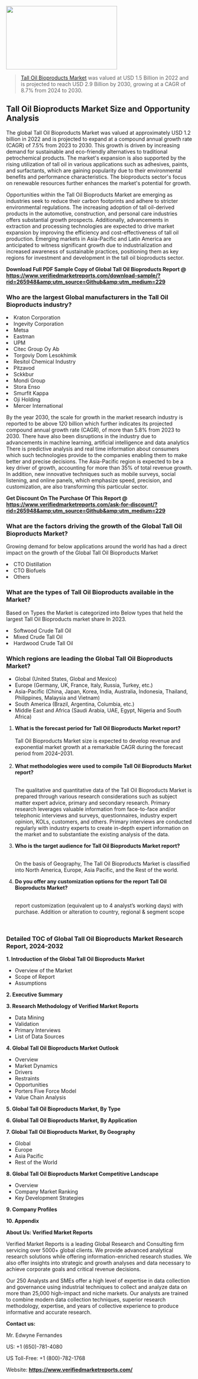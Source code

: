 <img src="https://ffe5etoiles.com/wp-content/uploads/2024/12/MST1-300x171.png" alt="" width="300" height="171" class="alignnone size-medium wp-image-20088" /><blockquote><p><p><a href="https://www.verifiedmarketreports.com/download-sample/?rid=265948&utm_source=Github&utm_medium=229" target="_blank">Tall Oil Bioproducts Market</a> was valued at USD 1.5 Billion in 2022 and is projected to reach USD 2.9 Billion by 2030, growing at a CAGR of 8.7% from 2024 to 2030.</p></blockquote><p><h2>Tall Oil Bioproducts Market Size and Opportunity Analysis</h2><p>The global Tall Oil Bioproducts Market was valued at approximately USD 1.2 billion in 2022 and is projected to expand at a compound annual growth rate (CAGR) of 7.5% from 2023 to 2030. This growth is driven by increasing demand for sustainable and eco-friendly alternatives to traditional petrochemical products. The market's expansion is also supported by the rising utilization of tall oil in various applications such as adhesives, paints, and surfactants, which are gaining popularity due to their environmental benefits and performance characteristics. The bioproducts sector's focus on renewable resources further enhances the market's potential for growth.</p><p>Opportunities within the Tall Oil Bioproducts Market are emerging as industries seek to reduce their carbon footprints and adhere to stricter environmental regulations. The increasing adoption of tall oil-derived products in the automotive, construction, and personal care industries offers substantial growth prospects. Additionally, advancements in extraction and processing technologies are expected to drive market expansion by improving the efficiency and cost-effectiveness of tall oil production. Emerging markets in Asia-Pacific and Latin America are anticipated to witness significant growth due to industrialization and increased awareness of sustainable practices, positioning them as key regions for investment and development in the tall oil bioproducts sector.</p></p><p class=""><strong>Download Full PDF Sample Copy of Global Tall Oil Bioproducts Report @ <a href="https://www.verifiedmarketreports.com/download-sample/?rid=265948&amp;utm_source=Github&amp;utm_medium=229" target="_blank">https://www.verifiedmarketreports.com/download-sample/?rid=265948&amp;utm_source=Github&amp;utm_medium=229</a></strong></p><h3 id="" class="">Who are the largest Global manufacturers in the Tall Oil Bioproducts industry?</h3><p><li>Kraton Corporation</li><li> Ingevity Corporation</li><li> Metsa</li><li> Eastman</li><li> UPM</li><li> Citec Group Oy Ab</li><li> Torgoviy Dom Lesokhimik</li><li> Resitol Chemical Industry</li><li> Pitzavod</li><li> Sckkbur</li><li> Mondi Group</li><li> Stora Enso</li><li> Smurfit Kappa</li><li> Oji Holding</li><li> Mercer International</li></p><div class=""><div class="" dir="" data-message-author-role="" data-message-id="" data-message-model-slug=""><div class=""><div class=""><div class=""><div class="" dir="" data-message-author-role="" data-message-id="" data-message-model-slug=""><div class=""><div class=""><p>By the year 2030, the scale for growth in the market research industry is reported to be above 120 billion which further indicates its projected compound annual growth rate (CAGR), of more than 5.8% from 2023 to 2030. There have also been disruptions in the industry due to advancements in machine learning, artificial intelligence and data analytics There is predictive analysis and real time information about consumers which such technologies provide to the companies enabling them to make better and precise decisions. The Asia-Pacific region is expected to be a key driver of growth, accounting for more than 35% of total revenue growth. In addition, new innovative techniques such as mobile surveys, social listening, and online panels, which emphasize speed, precision, and customization, are also transforming this particular sector.</p><p><strong>Get Discount On The Purchase Of This Report @&nbsp; <a href="https://www.verifiedmarketreports.com/ask-for-discount/?rid=265948&amp;utm_source=Github&amp;utm_medium=229" target="_blank">https://www.verifiedmarketreports.com/ask-for-discount/?rid=265948&amp;utm_source=Github&amp;utm_medium=229</a></strong></p></div></div></div></div></div></div></div></div><h3 id="" class="">What are the factors driving the growth of the Global Tall Oil Bioproducts Market?</h3><p id="" class="">Growing demand for below applications around the world has had a direct impact on the growth of the Global Tall Oil Bioproducts Market</p><p id="" class=""><li>CTO Distillation</li><li> CTO Biofuels</li><li> Others</li></p><h3 id="" class="">What are the types of Tall Oil Bioproducts available in the Market?</h3><p id="" class="">Based on Types the Market is categorized into Below types that held the largest Tall Oil Bioproducts market share In 2023.</p><p id="" class=""><li>Softwood Crude Tall Oil</li><li> Mixed Crude Tall Oil</li><li> Hardwood Crude Tall Oil</li></p><h3 id="" class="">Which regions are leading the Global Tall Oil Bioproducts Market?</h3><ul><li>Global (United States, Global and Mexico)</li><li>Europe (Germany, UK, France, Italy, Russia, Turkey, etc.)</li><li>Asia-Pacific (China, Japan, Korea, India, Australia, Indonesia, Thailand, Philippines, Malaysia and Vietnam)</li><li>South America (Brazil, Argentina, Columbia, etc.)</li><li>Middle East and Africa (Saudi Arabia, UAE, Egypt, Nigeria and South Africa)</li></ul><p><ol><li><strong>What is the forecast period for Tall Oil Bioproducts Market report?<br /></strong><br /><span data-sheets-root="1" data-sheets-value="{&quot;1&quot;:2,&quot;2&quot;:&quot;XXXX size is expected to develop revenue and exponential market growth at a remarkable CAGR during the forecast period from 2024&ndash;2030.&quot;}" data-sheets-userformat="{&quot;2&quot;:12674,&quot;4&quot;:{&quot;1&quot;:2,&quot;2&quot;:16776960},&quot;10&quot;:2,&quot;11&quot;:0,&quot;15&quot;:&quot;Arial&quot;,&quot;16&quot;:12}">Tall Oil Bioproducts Market size is expected to develop revenue and exponential market growth at a remarkable CAGR during the forecast period from 2024&ndash;2031.</span><br /><br /></li><li><strong>What methodologies were used to compile Tall Oil Bioproducts Market report?<br /><br /></strong><p>The qualitative and quantitative data of the&nbsp;Tall Oil Bioproducts Market is prepared through various research considerations such as subject matter expert advice, primary and secondary research. Primary research leverages valuable information from face-to-face and/or telephonic interviews and surveys, questionnaires, industry expert opinion, KOLs, customers, and others. Primary interviews are conducted regularly with industry experts to create in-depth expert information on the market and to substantiate the existing analysis of the data.&nbsp;</p></li><li><strong>Who is the target audience for Tall Oil Bioproducts Market report?<br /><br /></strong><p>On the basis of Geography, The&nbsp;Tall Oil Bioproducts Market is classified into North America, Europe, Asia Pacific, and the Rest of the world.</p></li><li><strong>Do you offer any customization options for the report Tall Oil Bioproducts Market?<br /><br /></strong><p>report customization (equivalent up to 4 analyst&rsquo;s working days) with purchase. Addition or alteration to country, regional &amp; segment scope</p><p>&nbsp;</p></li></ol></p><h3 id="" class="">Detailed TOC of Global Tall Oil Bioproducts Market Research Report, 2024-2032</h3><p id="" class=""><strong>1. Introduction of the Global Tall Oil Bioproducts Market</strong></p><ul><li>Overview of the Market</li><li>Scope of Report</li><li>Assumptions</li></ul><p id="" class=""><strong>2. Executive Summary</strong></p><p id="" class=""><strong>3. Research Methodology of&nbsp;Verified Market Reports</strong></p><ul><li>Data Mining</li><li>Validation</li><li>Primary Interviews</li><li>List of Data Sources</li></ul><p id="" class=""><strong>4. Global Tall Oil Bioproducts Market Outlook</strong></p><ul><li>Overview</li><li>Market Dynamics</li><li>Drivers</li><li>Restraints</li><li>Opportunities</li><li>Porters Five Force Model</li><li>Value Chain Analysis</li></ul><p id="" class=""><strong>5. Global Tall Oil Bioproducts Market, By&nbsp;Type</strong></p><p id="" class=""><strong>6. Global Tall Oil Bioproducts Market, By Application</strong></p><p id="" class=""><strong>7. Global Tall Oil Bioproducts Market, By Geography</strong></p><ul><li>Global</li><li>Europe</li><li>Asia Pacific</li><li>Rest of the World</li></ul><p id="" class=""><strong>8. Global Tall Oil Bioproducts Market Competitive Landscape</strong></p><ul><li>Overview</li><li>Company Market Ranking</li><li>Key Development Strategies</li></ul><p id="" class=""><strong>9. Company Profiles</strong></p><p id="" class=""><strong>10. Appendix</strong></p><p id="" class=""><strong>About Us: Verified Market Reports</strong></p><p id="" class="">Verified Market Reports is a leading Global Research and Consulting firm servicing over 5000+ global clients. We provide advanced analytical research solutions while offering information-enriched research studies. We also offer insights into strategic and growth analyses and data necessary to achieve corporate goals and critical revenue decisions.</p><p id="" class="">Our 250 Analysts and SMEs offer a high level of expertise in data collection and governance using industrial techniques to collect and analyze data on more than 25,000 high-impact and niche markets. Our analysts are trained to combine modern data collection techniques, superior research methodology, expertise, and years of collective experience to produce informative and accurate research.</p><p id="" class=""><strong>Contact us:</strong></p><p id="" class="">Mr. Edwyne Fernandes</p><p id="" class="">US: +1 (650)-781-4080</p><p id="" class="">US Toll-Free: +1 (800)-782-1768</p><p id="" class="">Website: <a target="" data-test-app-aware-link=""><strong>https://www.verifiedmarketreports.com/</strong></a></p>
